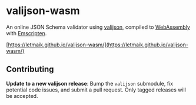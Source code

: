 # valijson-wasm

An online JSON Schema validator using [valijson](https://github.com/tristanpenman/valijson), compiled to [WebAssembly](https://webassembly.org/) with [Emscripten](https://emscripten.org/).

[https://letmaik.github.io/valijson-wasm/](https://letmaik.github.io/valijson-wasm/)

## Contributing

**Update to a new valijson release**: Bump the `valijson` submodule, fix potential code issues, and submit a pull request. Only tagged releases will be accepted.
